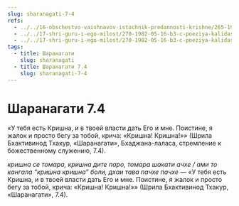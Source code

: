 ```yaml
---
slug: sharanagati-7-4
refs:
  - ../../16-obschestvo-vaishnavov-istochnik-predannosti-krishne/265-1982-11-05-b3-c-obshhenie-s-vajshnavami-pozvolit-dostich-tseli-chelovecheskoj-zhizni.md
  - ../../17-shri-guru-i-ego-milost/270-1982-05-16-b3-c-poeziya-kalidasa-guru-kak-teleskopicheskaya-sistema-linz.md
  - ../../17-shri-guru-i-ego-milost/270-1982-05-16-b3-c-poeziya-kalidasa-guru-kak-teleskopicheskaya-sistema-linz.md
tags:
  - title: Шаранагати
    slug: sharanagati
  - title: Шаранагати 7.4
    slug: sharanagati-7-4
---
```


# Шаранагати 7.4

«У тебя есть Кришна, и в твоей власти дать Его и мне. Поистине, я жалок и просто бегу за тобой, крича: «Кришна! Кришна!»» (Шрила Бхактивинод Тхакур, «Шаранагати», Бхаджана-лаласа, стремление к божественному служению, 7.4).

*кришна се томара, кришна дите паро, томара шакати ачхе / ами то кангала “кришна кришна” боли, дхаи тава пачхе пачхе* — «У тебя есть Кришна, и в твоей власти дать Его и мне. Поистине, я жалок и просто бегу за тобой, крича: «Кришна! Кришна!»» (Шрила Бхактивинод Тхакур, «Шаранагати», 7.4).

